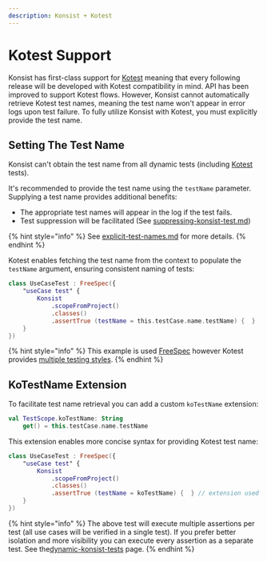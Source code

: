 ```yaml
---
description: Konsist + Kotest
---
```


# Kotest Support

Konsist has first-class support for [Kotest](https://kotest.io/) meaning that every following release will be developed with Kotest compatibility in mind. API has been improved to support Kotest flows. However, Konsist cannot automatically retrieve Kotest test names, meaning the test name won't appear in error logs upon test failure. To fully utilize Konsist with Kotest, you must explicitly provide the test name.

## Setting The Test Name

Konsist can't obtain the test name from all dynamic tests (including [Kotest](https://kotest.io/) tests).

It's recommended to provide the test name using the `testName` parameter. Supplying a test name provides additional benefits:

* The appropriate test names will appear in the log if the test fails.
* Test suppression will be facilitated (See [suppressing-konsist-test.md](../writing-tests/suppressing-konsist-test.md "mention"))

{% hint style="info" %}
See [explicit-test-names.md](../advanced/dynamic-konsist-tests/explicit-test-names.md "mention") for more details.
{% endhint %}

Kotest enables fetching the test name from the context to populate the `testName` argument, ensuring consistent naming of tests:

```kotlin
class UseCaseTest : FreeSpec({
    "useCase test" {
        Konsist
            .scopeFromProject()
            .classes()
            .assertTrue (testName = this.testCase.name.testName) {  }
    }
})
```

{% hint style="info" %}
This example is used [FreeSpec](https://kotest.io/docs/framework/testing-styles.html#free-spec) however Kotest provides [multiple testing styles](https://kotest.io/docs/framework/testing-styles.html).
{% endhint %}

## KoTestName Extension

To facilitate test name retrieval you can add a custom `koTestName` extension:

```kotlin
val TestScope.koTestName: String
    get() = this.testCase.name.testName
```

This extension enables more concise syntax for providing Kotest test name:

```kotlin
class UseCaseTest : FreeSpec({
    "useCase test" {
        Konsist
            .scopeFromProject()
            .classes()
            .assertTrue (testName = koTestName) {  } // extension used
    }
})
```

{% hint style="info" %}
The above test will execute multiple assertions per test (all use cases will be verified in a single test). If you prefer better isolation and more visibility you can execute every assertion as a separate test. See the[dynamic-konsist-tests](../advanced/dynamic-konsist-tests/ "mention") page.
{% endhint %}
